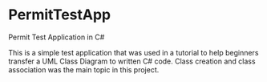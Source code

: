 # PermitTestApp
Permit Test Application in C#

This is a simple test application that was used in a tutorial to help beginners transfer a UML Class Diagram to written C# code. 
Class creation and class association was the main topic in this project.
